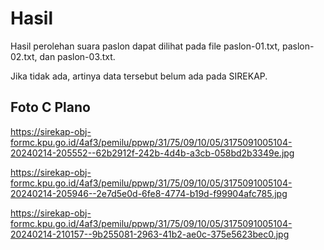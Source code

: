 # Hasil

Hasil perolehan suara paslon dapat dilihat pada file paslon-01.txt, paslon-02.txt, dan paslon-03.txt.

Jika tidak ada, artinya data tersebut belum ada pada SIREKAP.

## Foto C Plano

https://sirekap-obj-formc.kpu.go.id/4af3/pemilu/ppwp/31/75/09/10/05/3175091005104-20240214-205552--62b2912f-242b-4d4b-a3cb-058bd2b3349e.jpg

https://sirekap-obj-formc.kpu.go.id/4af3/pemilu/ppwp/31/75/09/10/05/3175091005104-20240214-205946--2e7d5e0d-6fe8-4774-b19d-f99904afc785.jpg

https://sirekap-obj-formc.kpu.go.id/4af3/pemilu/ppwp/31/75/09/10/05/3175091005104-20240214-210157--9b255081-2963-41b2-ae0c-375e5623bec0.jpg
